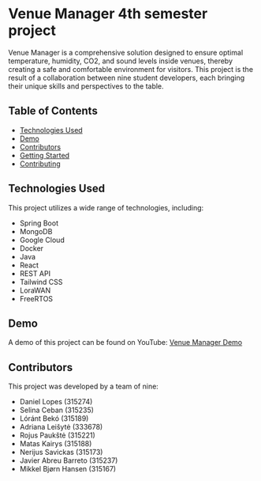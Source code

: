 # Venue Manager 4th semester project

Venue Manager is a comprehensive solution designed to ensure optimal temperature, humidity, CO2, and sound levels inside venues, thereby creating a safe and comfortable environment for visitors. This project is the result of a collaboration between nine student developers, each bringing their unique skills and perspectives to the table.

## Table of Contents

- [Technologies Used](#technologies-used)
- [Demo](#demo)
- [Contributors](#contributors)
- [Getting Started](#getting-started)
- [Contributing](#contributing)

## Technologies Used

This project utilizes a wide range of technologies, including:

- Spring Boot
- MongoDB
- Google Cloud
- Docker
- Java
- React
- REST API
- Tailwind CSS
- LoraWAN
- FreeRTOS

## Demo

A demo of this project can be found on YouTube: [Venue Manager Demo](https://www.youtube.com/watch?v=_fRMJdxdi-8)

## Contributors

This project was developed by a team of nine:

- Daniel Lopes (315274)
- Selina Ceban (315235)
- Lóránt Bekó (315189)
- Adriana Leišytė (333678)
- Rojus Paukštė (315221)
- Matas Kairys (315188)
- Nerijus Savickas (315173)
- Javier Abreu Barreto (315237)
- Mikkel Bjørn Hansen (315167)
